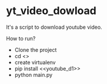 # yt_video_dowload
It's a script to download youtube video.

How to run?
  - Clone the project
  - cd <<project folder>>
  - create virtualenv
  - pip install <<youtube_d1>>
  - python main.py
